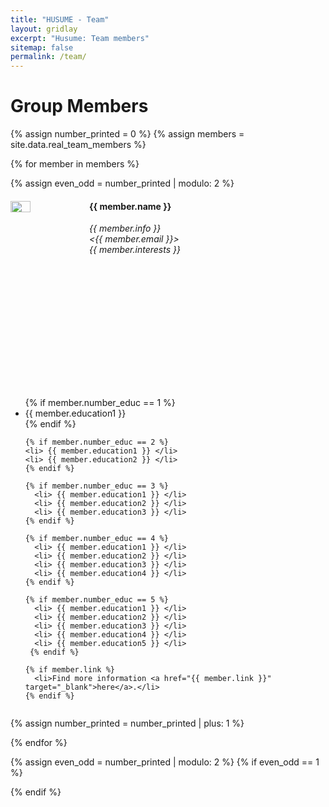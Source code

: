 ```yaml
---
title: "HUSUME - Team"
layout: gridlay
excerpt: "Husume: Team members"
sitemap: false
permalink: /team/
---
```


# Group Members

{% assign number_printed = 0 %}
{% assign members = site.data.real_team_members %}


<div class="row" id="team_container">

{% for member in members %}

{% assign even_odd = number_printed | modulo: 2 %}


<div class="col-sm-6 clearfix profile">
   <div class="row main_profile" style="height: 300px">
     <img src="{{ site.url }}{{ site.baseurl }}/images/teampic/{{ member.photo }}" class="img-responsive" width="25%" style="float: left" />
     <h4>{{ member.name }}</h4>
     <i>{{ member.info }}<br><{{ member.email }}><br>{{ member.interests }}</i>
   </div>
   <ul style="overflow: hidden;" class="teamedu well">
     {% if member.number_educ == 1 %}
      <li> {{ member.education1 }} </li>
     {% endif %}
 
    {% if member.number_educ == 2 %}
    <li> {{ member.education1 }} </li>
    <li> {{ member.education2 }} </li>
    {% endif %}

    {% if member.number_educ == 3 %}
      <li> {{ member.education1 }} </li>
      <li> {{ member.education2 }} </li>
      <li> {{ member.education3 }} </li>
    {% endif %}

    {% if member.number_educ == 4 %}
      <li> {{ member.education1 }} </li>
      <li> {{ member.education2 }} </li>
      <li> {{ member.education3 }} </li>
      <li> {{ member.education4 }} </li>
    {% endif %}

    {% if member.number_educ == 5 %}
      <li> {{ member.education1 }} </li>
      <li> {{ member.education2 }} </li>
      <li> {{ member.education3 }} </li>
      <li> {{ member.education4 }} </li>
      <li> {{ member.education5 }} </li>
     {% endif %}

    {% if member.link %}
      <li>Find more information <a href="{{ member.link }}" target="_blank">here</a>.</li>
    {% endif %}
  </ul>
  
</div>

{% assign number_printed = number_printed | plus: 1 %}


{% endfor %}

</div>

{% assign even_odd = number_printed | modulo: 2 %}
{% if even_odd == 1 %}
</div>
{% endif %}
